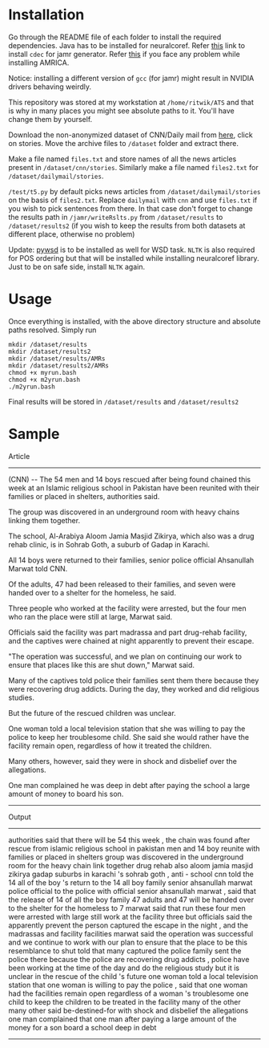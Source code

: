 # Installation

Go through the README file of each folder to install the required dependencies. Java has to be installed for neuralcoref. Refer [this](http://www.cs.cmu.edu/~mdenkows/cdec-realtime.html) link to install `cdec` for jamr generator. Refer [this](https://github.com/pygraphviz/pygraphviz/issues/61#issuecomment-207830568) if you face any problem while installing AMRICA.

Notice: installing a different version of `gcc` (for jamr) might result in NVIDIA drivers behaving weirdly. 

This repository was stored at my workstation at `/home/ritwik/ATS` and that is why in many places you might see absolute paths to it. You'll have change them by yourself.

Download the non-anonymized dataset of CNN/Daily mail from [here](https://cs.nyu.edu/~kcho/DMQA/), click on stories. Move the archive files to `/dataset` folder and extract there.

Make a file named `files.txt` and store names of all the news articles present in `/dataset/cnn/stories`. Similarly make a file named `files2.txt` for `/dataset/dailymail/stories`. 

`/test/t5.py` by default picks news articles from `/dataset/dailymail/stories` on the basis of `files2.txt`.
Replace `dailymail`  with `cnn` and use `files.txt` if you wish to pick sentences from there. In that case don't forget to change the results path in `/jamr/writeRslts.py` from `/dataset/results` to `/dataset/results2` (if you wish to keep the results from both datasets at different place, otherwise no problem) 

Update: [pywsd](https://github.com/alvations/pywsd) is to be installed as well for WSD task. `NLTK` is also required for POS ordering but that will be installed while installing neuralcoref library. Just to be on safe side, install `NLTK` again.

# Usage

Once everything is installed, with the above directory structure and absolute paths resolved. Simply run

```
mkdir /dataset/results
mkdir /dataset/results2
mkdir /dataset/results/AMRs
mkdir /dataset/results2/AMRs
chmod +x myrun.bash
chmod +x m2yrun.bash
./m2yrun.bash
```

Final results will be stored in `/dataset/results` and `/dataset/results2`

# Sample
Article
___
(CNN) -- The 54 men and 14 boys rescued after being found chained this week at an Islamic religious school in Pakistan have been reunited with their families or placed in shelters, authorities said.

The group was discovered in an underground room with heavy chains linking them together.

The school, Al-Arabiya Aloom Jamia Masjid Zikirya, which also was a drug rehab clinic, is in Sohrab Goth, a suburb of Gadap in Karachi.

All 14 boys were returned to their families, senior police official Ahsanullah Marwat told CNN.

Of the adults, 47 had been released to their families, and seven were handed over to a shelter for the homeless, he said.

Three people who worked at the facility were arrested, but the four men who ran the place were still at large, Marwat said.

Officials said the facility was part madrassa and part drug-rehab facility, and the captives were chained at night apparently to prevent their escape.

"The operation was successful, and we plan on continuing our work to ensure that places like this are shut down," Marwat said.

Many of the captives told police their families sent them there because they were recovering drug addicts. During the day, they worked and did religious studies.

But the future of the rescued children was unclear.

One woman told a local television station that she was willing to pay the police to keep her troublesome child. She said she would rather have the facility remain open, regardless of how it treated the children.

Many others, however, said they were in shock and disbelief over the allegations.

One man complained he was deep in debt after paying the school a large amount of money to board his son.
___

Output
___
authorities said that there will be 54 this week , the chain was found after rescue from islamic religious school in pakistan men and 14 boy reunite with families or placed in shelters
group was discovered in the underground room for the heavy chain link together
drug rehab also aloom jamia masjid zikirya gadap suburbs in karachi 's sohrab goth , anti - school
cnn told the 14 all of the boy 's return to the 14 all boy family senior ahsanullah marwat police official to the police with official senior ahsanullah marwat , said that the release of 14 of all the boy family 47 adults and 47 will be handed over to the shelter for the homeless to 7
marwat said that run these four men were arrested with large still work at the facility three but
officials said the apparently prevent the person captured the escape in the night , and the madrassas and facility facilities
marwat said the operation was successful and we continue to work with our plan to ensure that the place to be this resemblance to shut
told that many captured the police family sent the police there because the police are recovering drug addicts , police have been working at the time of the day and do the religious study
but it is unclear in the rescue of the child 's future
one woman told a local television station that one woman is willing to pay the police , said that one woman had the facilities remain open regardless of a woman 's troublesome one child to keep the children to be treated in the facility
many of the other many other said be-destined-for with shock and disbelief the allegations
one man complained that one man after paying a large amount of the money for a son board a school deep in debt
___
